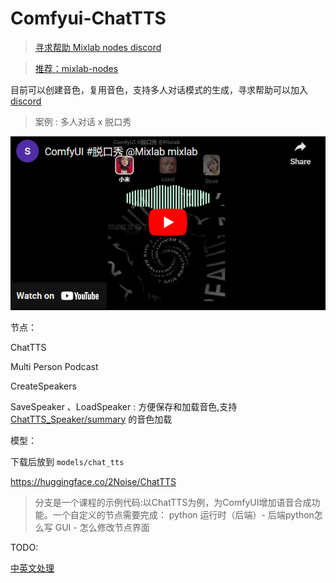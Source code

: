 # Comfyui-ChatTTS
> [寻求帮助 Mixlab nodes discord](https://discord.gg/cXs9vZSqeK)

> [推荐：mixlab-nodes](https://github.com/shadowcz007/comfyui-mixlab-nodes)


目前可以创建音色，复用音色，支持多人对话模式的生成，寻求帮助可以加入[discord](https://discord.gg/cXs9vZSqeK)


> 案例 : 多人对话 x 脱口秀

[![alt text](1718816711480.png)](https://www.youtube.com/embed/s6O9aKrr3pM?si=--mwIX1rR0axEQFn)



节点：

ChatTTS

Multi Person Podcast

CreateSpeakers

SaveSpeaker 、LoadSpeaker : 方便保存和加载音色,支持 [ChatTTS_Speaker/summary](https://modelscope.cn/studios/ttwwwaa/ChatTTS_Speaker/summary) 的音色加载



模型：

下载后放到 ```models/chat_tts```

https://huggingface.co/2Noise/ChatTTS




> 分支是一个课程的示例代码:以ChatTTS为例，为ComfyUI增加语音合成功能。一个自定义的节点需要完成：
python 运行时（后端）- 后端python怎么写
GUI - 怎么修改节点界面



TODO:

[中英文处理](https://github.com/jianchang512/ChatTTS-ui/blob/main/uilib/utils.py)
